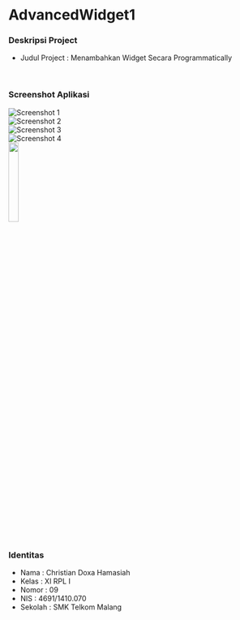# AdvancedWidget1
### Deskripsi Project
- Judul Project : Menambahkan Widget Secara Programmatically
<br>

### Screenshot Aplikasi
![Screenshot 1](https://github.com/zhergiuz/AdvancedWidget1/blob/master/1.png)<br>
![Screenshot 2](https://github.com/zhergiuz/AdvancedWidget1/blob/master/2.png)<br>
![Screenshot 3](https://github.com/zhergiuz/AdvancedWidget1/blob/master/3.png)<br>
![Screenshot 4](https://github.com/zhergiuz/AdvancedWidget1/blob/master/4.png)<br>
<img src="https://github.com/zhergiuz/AdvancedWidget1/blob/master/4.png" width="20%" height="20%">
<br>

### Identitas
- Nama  : Christian Doxa Hamasiah
- Kelas : XI RPL I
- Nomor : 09
- NIS   : 4691/1410.070
- Sekolah  : SMK Telkom Malang
